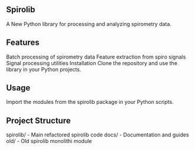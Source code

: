 ## Spirolib
A New Python library for processing and analyzing spirometry data.

## Features
Batch processing of spirometry data
Feature extraction from spiro signals
Signal processing utilities
Installation
Clone the repository and use the library in your Python projects.

## Usage
Import the modules from the spirolib package in your Python scripts.

## Project Structure
spirolib/ - Main refactored spirolib code
docs/ - Documentation and guides
old/ - Old spirolib monolithi module
